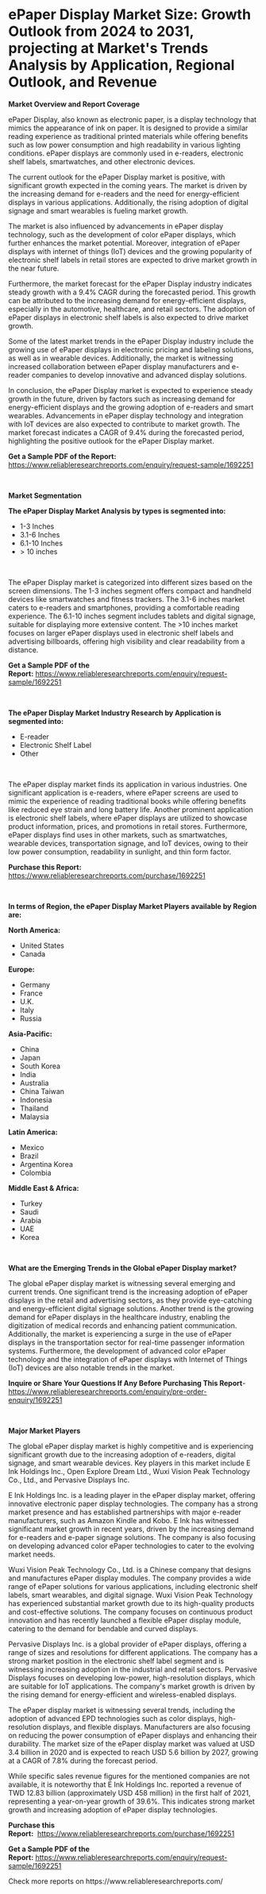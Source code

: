 <p><h1>ePaper Display Market Size: Growth Outlook from 2024 to 2031, projecting at Market's Trends Analysis by Application, Regional Outlook, and Revenue</h1></p><p><strong>Market Overview and Report Coverage</strong></p>
<p><p>ePaper Display, also known as electronic paper, is a display technology that mimics the appearance of ink on paper. It is designed to provide a similar reading experience as traditional printed materials while offering benefits such as low power consumption and high readability in various lighting conditions. ePaper displays are commonly used in e-readers, electronic shelf labels, smartwatches, and other electronic devices.</p><p>The current outlook for the ePaper Display market is positive, with significant growth expected in the coming years. The market is driven by the increasing demand for e-readers and the need for energy-efficient displays in various applications. Additionally, the rising adoption of digital signage and smart wearables is fueling market growth.</p><p>The market is also influenced by advancements in ePaper display technology, such as the development of color ePaper displays, which further enhances the market potential. Moreover, integration of ePaper displays with internet of things (IoT) devices and the growing popularity of electronic shelf labels in retail stores are expected to drive market growth in the near future.</p><p>Furthermore, the market forecast for the ePaper Display industry indicates steady growth with a 9.4% CAGR during the forecasted period. This growth can be attributed to the increasing demand for energy-efficient displays, especially in the automotive, healthcare, and retail sectors. The adoption of ePaper displays in electronic shelf labels is also expected to drive market growth.</p><p>Some of the latest market trends in the ePaper Display industry include the growing use of ePaper displays in electronic pricing and labeling solutions, as well as in wearable devices. Additionally, the market is witnessing increased collaboration between ePaper display manufacturers and e-reader companies to develop innovative and advanced display solutions.</p><p>In conclusion, the ePaper Display market is expected to experience steady growth in the future, driven by factors such as increasing demand for energy-efficient displays and the growing adoption of e-readers and smart wearables. Advancements in ePaper display technology and integration with IoT devices are also expected to contribute to market growth. The market forecast indicates a CAGR of 9.4% during the forecasted period, highlighting the positive outlook for the ePaper Display market.</p></p>
<p><strong>Get a Sample PDF of the Report:</strong> <a href="https://www.reliableresearchreports.com/enquiry/request-sample/1692251">https://www.reliableresearchreports.com/enquiry/request-sample/1692251</a></p>
<p>&nbsp;</p>
<p><strong>Market Segmentation</strong></p>
<p><strong>The ePaper Display Market Analysis by types is segmented into:</strong></p>
<p><ul><li>1-3 Inches</li><li>3.1-6 Inches</li><li>6.1-10 Inches</li><li>> 10 inches</li></ul></p>
<p>&nbsp;</p>
<p><p>The ePaper Display market is categorized into different sizes based on the screen dimensions. The 1-3 inches segment offers compact and handheld devices like smartwatches and fitness trackers. The 3.1-6 inches market caters to e-readers and smartphones, providing a comfortable reading experience. The 6.1-10 inches segment includes tablets and digital signage, suitable for displaying more extensive content. The >10 inches market focuses on larger ePaper displays used in electronic shelf labels and advertising billboards, offering high visibility and clear readability from a distance.</p></p>
<p><strong>Get a Sample PDF of the Report:</strong>&nbsp;<a href="https://www.reliableresearchreports.com/enquiry/request-sample/1692251">https://www.reliableresearchreports.com/enquiry/request-sample/1692251</a></p>
<p>&nbsp;</p>
<p><strong>The ePaper Display Market Industry Research by Application is segmented into:</strong></p>
<p><ul><li>E-reader</li><li>Electronic Shelf Label</li><li>Other</li></ul></p>
<p>&nbsp;</p>
<p><p>The ePaper display market finds its application in various industries. One significant application is e-readers, where ePaper screens are used to mimic the experience of reading traditional books while offering benefits like reduced eye strain and long battery life. Another prominent application is electronic shelf labels, where ePaper displays are utilized to showcase product information, prices, and promotions in retail stores. Furthermore, ePaper displays find uses in other markets, such as smartwatches, wearable devices, transportation signage, and IoT devices, owing to their low power consumption, readability in sunlight, and thin form factor.</p></p>
<p><strong>Purchase this Report:</strong>&nbsp; <a href="https://www.reliableresearchreports.com/purchase/1692251">https://www.reliableresearchreports.com/purchase/1692251</a></p>
<p>&nbsp;</p>
<p><strong>In terms of Region, the ePaper Display Market Players available by Region are:</strong></p>
<p>
    <p> <strong> North America: </strong>
        <ul>
            <li>United States</li>
            <li>Canada</li>
        </ul>
        </p> 
    <p> <strong> Europe: </strong>
        <ul>
            <li>Germany</li>
            <li>France</li>
            <li>U.K.</li>
            <li>Italy</li>
            <li>Russia</li>
        </ul>
        </p> 
    <p> <strong> Asia-Pacific: </strong>
        <ul>
            <li>China</li>
            <li>Japan</li>
            <li>South Korea</li>
            <li>India</li>
            <li>Australia</li>
            <li>China Taiwan</li>
            <li>Indonesia</li>
            <li>Thailand</li>
            <li>Malaysia</li>
        </ul>
        </p> 
    <p> <strong> Latin America: </strong>
        <ul>
            <li>Mexico</li>
            <li>Brazil</li>
            <li>Argentina Korea</li>
            <li>Colombia</li>
        </ul>
        </p> 
    <p> <strong> Middle East & Africa: </strong>
        <ul>
            <li>Turkey</li>
            <li>Saudi</li>
            <li>Arabia</li>
            <li>UAE</li>
            <li>Korea</li>
        </ul>
    </p>
    </p>
<p>&nbsp;</p>
<p><strong>What are the Emerging Trends in the Global ePaper Display market?</strong></p>
<p><p>The global ePaper display market is witnessing several emerging and current trends. One significant trend is the increasing adoption of ePaper displays in the retail and advertising sectors, as they provide eye-catching and energy-efficient digital signage solutions. Another trend is the growing demand for ePaper displays in the healthcare industry, enabling the digitization of medical records and enhancing patient communication. Additionally, the market is experiencing a surge in the use of ePaper displays in the transportation sector for real-time passenger information systems. Furthermore, the development of advanced color ePaper technology and the integration of ePaper displays with Internet of Things (IoT) devices are also notable trends in the market.</p></p>
<p><strong>Inquire or Share Your Questions If Any Before Purchasing This Report</strong>- <a href="https://www.reliableresearchreports.com/enquiry/pre-order-enquiry/1692251">https://www.reliableresearchreports.com/enquiry/pre-order-enquiry/1692251</a></p>
<p>&nbsp;</p>
<p><strong>Major Market Players</strong></p>
<p><p>The global ePaper display market is highly competitive and is experiencing significant growth due to the increasing adoption of e-readers, digital signage, and smart wearable devices. Key players in this market include E Ink Holdings Inc., Open Explore Dream Ltd., Wuxi Vision Peak Technology Co., Ltd., and Pervasive Displays Inc.</p><p>E Ink Holdings Inc. is a leading player in the ePaper display market, offering innovative electronic paper display technologies. The company has a strong market presence and has established partnerships with major e-reader manufacturers, such as Amazon Kindle and Kobo. E Ink has witnessed significant market growth in recent years, driven by the increasing demand for e-readers and e-paper signage solutions. The company is also focusing on developing advanced color ePaper technologies to cater to the evolving market needs.</p><p>Wuxi Vision Peak Technology Co., Ltd. is a Chinese company that designs and manufactures ePaper display modules. The company provides a wide range of ePaper solutions for various applications, including electronic shelf labels, smart wearables, and digital signage. Wuxi Vision Peak Technology has experienced substantial market growth due to its high-quality products and cost-effective solutions. The company focuses on continuous product innovation and has recently launched a flexible ePaper display module, catering to the demand for bendable and curved displays.</p><p>Pervasive Displays Inc. is a global provider of ePaper displays, offering a range of sizes and resolutions for different applications. The company has a strong market position in the electronic shelf label segment and is witnessing increasing adoption in the industrial and retail sectors. Pervasive Displays focuses on developing low-power, high-resolution displays, which are suitable for IoT applications. The company's market growth is driven by the rising demand for energy-efficient and wireless-enabled displays.</p><p>The ePaper display market is witnessing several trends, including the adoption of advanced EPD technologies such as color displays, high-resolution displays, and flexible displays. Manufacturers are also focusing on reducing the power consumption of ePaper displays and enhancing their durability. The market size of the ePaper display market was valued at USD 3.4 billion in 2020 and is expected to reach USD 5.6 billion by 2027, growing at a CAGR of 7.8% during the forecast period.</p><p>While specific sales revenue figures for the mentioned companies are not available, it is noteworthy that E Ink Holdings Inc. reported a revenue of TWD 12.83 billion (approximately USD 458 million) in the first half of 2021, representing a year-on-year growth of 39.6%. This indicates strong market growth and increasing adoption of ePaper display technologies.</p></p>
<p><strong>Purchase this Report:</strong>&nbsp;&nbsp;<a href="https://www.reliableresearchreports.com/purchase/1692251">https://www.reliableresearchreports.com/purchase/1692251</a></p>
<p></p>
<p><strong>Get a Sample PDF of the Report:</strong>&nbsp;<a href="https://www.reliableresearchreports.com/enquiry/request-sample/1692251">https://www.reliableresearchreports.com/enquiry/request-sample/1692251</a></p>
<p>Check more reports on https://www.reliableresearchreports.com/</p>
